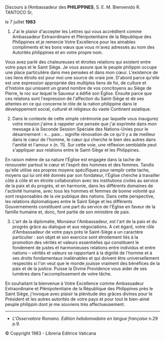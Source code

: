 Discours à l’Ambassadeur des **PHILIPPINES**, S. E. M. Bienvenido R. TANTOCO Sr,

le 7 juillet **1983**

1. J'ai le plaisir d'accepter les Lettres qui vous accréditent comme Ambassadeur Extraordinaire et Plénipotentiaire de la République des Philippines et je remercie Votre Excellence pour les aimables compliments et les bons vœux que vous m'avez adressés au nom des Autorités philippines et en votre propre nom.

Vous avez parlé des chaleureuses et étroites relations qui existent entre votre pays et le Saint Siège. Je vous assure que le peuple philippin occupe une place particulière dans mes pensées et dans mon cœur. L'existence de ces liens étroits est pour moi une source de vraie joie. D'abord parce qu'elle est une expression appropriée des multiples liens de foi, de culture et d'histoire qui unissent un grand nombre de vos concitoyens au Siège de Pierre, le roc sur lequel le Sauveur a édifié son Église. Ensuite parce que ces relatons sont l'expression de l'affection du Saint-Siège et de ses attentes en ce qui concerne le rôle de la nation philippine dans le développement social, culturel et religieux du vaste Continent asiatique.

2. Dans le contexte de cette simple cérémonie par laquelle vous inaugurez votre mission j'aime à rappeler une pensée que j'ai exprimée dans mon message à la Seconde Session Spéciale des Nations-Unies pour le désarmement : «... paix... signifie rénovation de ce qu'il y a de meilleur dans le cœur de l'homme, le cœur qui cherche le bien des autres dans l'amitié et l'amour » (n. 11). Sur cette voie, une réflexion semblable peut s'appliquer aux relations entre le Saint-Siège et les Philippines.

En raison même de sa nature l'Église est engagée dans la tache de renouveler partout le cœur et l'esprit des hommes et des femmes. Tandis qu'elle utilise ses propres moyens spécifiques pour remplir cette tache, moyens qui lui ont été donnés par son fondateur, l'Église cherche à travailler côte à côte et en étroite collaboration avec les institutions civiles au service de la paix et du progrès, et en harmonie, dans les différents domaines de l'activité humaine, avec tous les hommes et femmes de bonne volonté qui sont responsables de la vie publique des nations. Dans cette perspective, les relations diplomatiques entre le Saint Siège et les différents Gouvernements constituent une part du service de l'Église en faveur de la famille humaine et, donc, font partie de son ministère de paix.

3. L'art de la diplomatie, Monsieur l'Ambassadeur, est l'art de la paix et du progrès grâce au dialogue et aux négociations. A cet égard, votre rôle d'Ambassadeur de votre pays près le Saint-Siège a un caractère particulier : son objet et son exercice sont étroitement liés à la promotion des vérités et valeurs essentielles qui constituent le fondement de justes et harmonieuses relations entre individus et entre nations – vérités et valeurs se rapportant à la dignité de l'homme et à ses droits fondamentaux inaliénables et qui doivent être universellement respectés si l'on veut que le monde jouisse vraiment des bénéfices de la paix et de la justice. Puisse la Divine Providence vous aider de ses lumières dans l'accomplissement de votre tâche.

En souhaitant la bienvenue à Votre Excellence comme Ambassadeur Extraordinaire et Plénipotentiaire de la République des Philippines près le Saint Siège, j'invoque avec plaisir la plénitude des grâces divines pour le Président et les autres autorités de votre pays et pour tout le bien-aimé peuple philippin dont je me souviens très affectueusement.

* * *

* *L'Osservatore Romano. Edition hebdomadaire en langue française* n.29 p.9.

© Copyright 1983 - Libreria Editrice Vaticana
